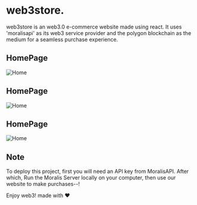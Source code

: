 
# web3store.

web3store is an web3.0 e-commerce website made using react. It uses 'moralisapi' as its web3 service provider and the polygon blockchain as the medium for a seamless purchase experience.




## HomePage

![Home](https://github.com/zakm7/FYProject-Grp12/assets/73174780/984f0a6c-e96f-4fea-a0d1-4fc28ee33283)

## HomePage

![Home](https://github.com/zakm7/FYProject-Grp12/assets/73174780/c964a149-cb23-4258-a29f-6fe37b219d5c)

## HomePage

![Home](https://github.com/zakm7/FYProject-Grp12/assets/73174780/4c31b1d6-f7a9-47e5-bd95-dea481484cfa)



## Note

To deploy this project, first you will need an API key from MoralisAPI. After which, Run the Moralis Server locally on your computer, then use our website to make purchases--!

Enjoy web3!
made with ❤️
